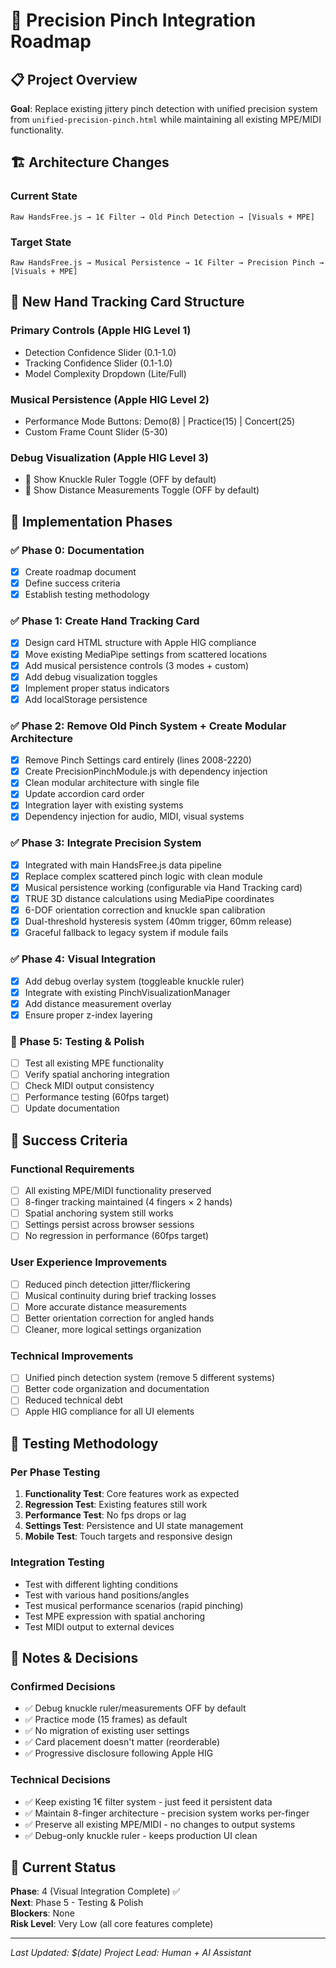 # 🎯 Precision Pinch Integration Roadmap

## 📋 Project Overview
**Goal**: Replace existing jittery pinch detection with unified precision system from `unified-precision-pinch.html` while maintaining all existing MPE/MIDI functionality.

## 🏗️ Architecture Changes

### **Current State**
```
Raw HandsFree.js → 1€ Filter → Old Pinch Detection → [Visuals + MPE]
```

### **Target State** 
```
Raw HandsFree.js → Musical Persistence → 1€ Filter → Precision Pinch → [Visuals + MPE]
```

## 📱 New Hand Tracking Card Structure

### **Primary Controls** (Apple HIG Level 1)
- Detection Confidence Slider (0.1-1.0)
- Tracking Confidence Slider (0.1-1.0) 
- Model Complexity Dropdown (Lite/Full)

### **Musical Persistence** (Apple HIG Level 2)
- Performance Mode Buttons: Demo(8) | Practice(15) | Concert(25)
- Custom Frame Count Slider (5-30)

### **Debug Visualization** (Apple HIG Level 3)
- 🔧 Show Knuckle Ruler Toggle (OFF by default)
- 🔧 Show Distance Measurements Toggle (OFF by default)

## 🚀 Implementation Phases

### ✅ **Phase 0: Documentation** 
- [x] Create roadmap document
- [x] Define success criteria
- [x] Establish testing methodology

### ✅ **Phase 1: Create Hand Tracking Card**
- [x] Design card HTML structure with Apple HIG compliance
- [x] Move existing MediaPipe settings from scattered locations
- [x] Add musical persistence controls (3 modes + custom)
- [x] Add debug visualization toggles
- [x] Implement proper status indicators
- [x] Add localStorage persistence

### ✅ **Phase 2: Remove Old Pinch System + Create Modular Architecture**
- [x] Remove Pinch Settings card entirely (lines 2008-2220)
- [x] Create PrecisionPinchModule.js with dependency injection
- [x] Clean modular architecture with single file
- [x] Update accordion card order
- [x] Integration layer with existing systems
- [x] Dependency injection for audio, MIDI, visual systems

### ✅ **Phase 3: Integrate Precision System** 
- [x] Integrated with main HandsFree.js data pipeline
- [x] Replace complex scattered pinch logic with clean module
- [x] Musical persistence working (configurable via Hand Tracking card)
- [x] TRUE 3D distance calculations using MediaPipe coordinates
- [x] 6-DOF orientation correction and knuckle span calibration
- [x] Dual-threshold hysteresis system (40mm trigger, 60mm release)
- [x] Graceful fallback to legacy system if module fails

### ✅ **Phase 4: Visual Integration** 
- [x] Add debug overlay system (toggleable knuckle ruler)
- [x] Integrate with existing PinchVisualizationManager
- [x] Add distance measurement overlay
- [x] Ensure proper z-index layering

### 🧪 **Phase 5: Testing & Polish**
- [ ] Test all existing MPE functionality
- [ ] Verify spatial anchoring integration  
- [ ] Check MIDI output consistency
- [ ] Performance testing (60fps target)
- [ ] Update documentation

## 🎯 Success Criteria

### **Functional Requirements**
- [ ] All existing MPE/MIDI functionality preserved
- [ ] 8-finger tracking maintained (4 fingers × 2 hands)
- [ ] Spatial anchoring system still works
- [ ] Settings persist across browser sessions
- [ ] No regression in performance (60fps target)

### **User Experience Improvements**
- [ ] Reduced pinch detection jitter/flickering
- [ ] Musical continuity during brief tracking losses
- [ ] More accurate distance measurements
- [ ] Better orientation correction for angled hands
- [ ] Cleaner, more logical settings organization

### **Technical Improvements**
- [ ] Unified pinch detection system (remove 5 different systems)
- [ ] Better code organization and documentation
- [ ] Reduced technical debt
- [ ] Apple HIG compliance for all UI elements

## 🧪 Testing Methodology

### **Per Phase Testing**
1. **Functionality Test**: Core features work as expected
2. **Regression Test**: Existing features still work
3. **Performance Test**: No fps drops or lag
4. **Settings Test**: Persistence and UI state management
5. **Mobile Test**: Touch targets and responsive design

### **Integration Testing**
- Test with different lighting conditions
- Test with various hand positions/angles
- Test musical performance scenarios (rapid pinching)
- Test MPE expression with spatial anchoring
- Test MIDI output to external devices

## 📝 Notes & Decisions

### **Confirmed Decisions**
- ✅ Debug knuckle ruler/measurements OFF by default
- ✅ Practice mode (15 frames) as default
- ✅ No migration of existing user settings
- ✅ Card placement doesn't matter (reorderable)
- ✅ Progressive disclosure following Apple HIG

### **Technical Decisions**
- ✅ Keep existing 1€ filter system - just feed it persistent data
- ✅ Maintain 8-finger architecture - precision system works per-finger
- ✅ Preserve all existing MPE/MIDI - no changes to output systems
- ✅ Debug-only knuckle ruler - keeps production UI clean

## 🔄 Current Status
**Phase**: 4 (Visual Integration Complete) ✅  
**Next**: Phase 5 - Testing & Polish  
**Blockers**: None  
**Risk Level**: Very Low (all core features complete)

---
*Last Updated: $(date)*
*Project Lead: Human + AI Assistant* 